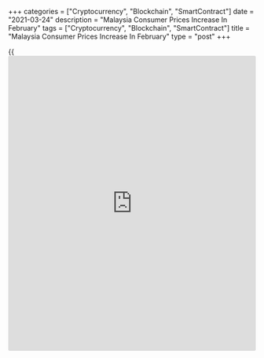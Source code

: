+++
categories = ["Cryptocurrency", "Blockchain", "SmartContract"]
date = "2021-03-24"
description = "Malaysia Consumer Prices Increase In February"
tags = ["Cryptocurrency", "Blockchain", "SmartContract"]
title = "Malaysia Consumer Prices Increase In February"
type = "post"
+++

{{<iframe id="large-banner" src="https://www.bounty.group/#slide=4.0" width="100%" height="600" scrolling="no" style="border: 0px solid rgb(216, 221, 230); border-radius: 3px;">}}

Malaysia's consumer prices increased in February, data from the
Department of Statistics showed on Wednesday.

The consumer price index grew 0.1 percent year-on-year in February,
following a 0.2 percent fall in January. Economists had expected a 0.2
percent rise.

The annual growth was largely driven by the rise in prices of
miscellaneous goods and services by 1.6 percent.

Prices for food and non-alcoholic beverages gained 1.4 percent. Prices
for alcoholic beverages and tobacco, and [health][1] rose by 0.7
percent, each.

Prices for furnishings household equipment and routine household
maintenance grew 0.3 percent. Prices for recreation services and
culture, and education increased 0.1 percent, each.

On a monthly basis, consumer prices rose 0.3 percent in February.

The core inflation was 0.7 percent in February.

For comments and feedback [contact](https://www.playgroundfx.com/contact/): editorial@rtt[news](https://www.letsplayfx.com/blog/forex-news-website/).com

[Economic News][2]

 **What parts of the world are seeing the best (and worst) economic
performances lately? Click[here][3] to check out our [Econ Scorecard][3]
and find out! See up-to-the-moment [ranking](https://www.playgroundfx.com/blog/crypto-exchange-ranking/)s for the best and worst
performers in [GDP][4], [unemployment rate][5], [inflation][3] and much
more.**

   1. www.rtt[news](https://www.letsplayfx.com/blog/forex-news-website/).com/Content/Health.aspx
   2. www.rtt[news](https://www.letsplayfx.com/blog/forex-news-website/).com/Content/EconomicNews.aspx
   3. www.rtt[news](https://www.letsplayfx.com/blog/forex-news-website/).com/economic-scorecard/world-rank/CPI/highest-performance.aspx
   4. www.rtt[news](https://www.letsplayfx.com/blog/forex-news-website/).com/economic-scorecard/world-rank/GDP/highest-performance.aspx
   5. www.rtt[news](https://www.letsplayfx.com/blog/forex-news-website/).com/economic-scorecard/world-rank/unemployment-rate/lowest-performance.aspx